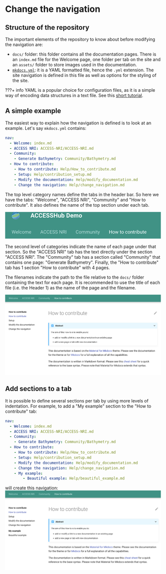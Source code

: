 # Change the navigation

## Structure of the repository

The important elements of the repository to know about before modifying the navigation are:

 - `docs/` folder: this folder contains all the documentation pages. There is an `index.md` file for the Welcome page, one folder per tab on the site and an `assets/` folder to store images used in the documentation.
 - [`mkdocs.yml`](../../mkdocs.yml): it is a YAML formatted file, hence the `.yml` extension. The site navigation is defined in this file as well as options for the styling of the site. 

???+ info
    YAML is a popular choice for configuration files, as it is a simple way of encoding data structures in a text file. See this [short tutorial](https://kopi.dev/yaml-tutorial-beginner/).

## A simple example

The easiest way to explain how the navigation is defined is to look at an example. Let's say `mkdocs.yml` contains:

```yaml
nav:
  - Welcome: index.md
  - ACCESS NRI: ACCESS-NRI/ACCESS-NRI.md
  - Community: 
    - Generate Bathymetry: Community/Bathymetry.md
  - How to contribute: 
    - How to contribute: Help/How_to_contribute.md
    - Setup: Help/contribution_setup.md
    - Modify the documentation: Help/modify_documentation.md
    - Change the navigation: Help/change_navigation.md
```

The top level category names define the tabs in the header bar. So here we have the tabs: "Welcome", "ACCESS NRI", "Community" and "How to contribute". It also defines the name of the top section under each tab.

![TabExample](../assets/tabs_example.png)

The second level of categories indicate the name of each page under that section. So the "ACCESS NRI" tab has the text directly under the section "ACCESS NRI". The "Community" tab has a section called "Community" that contains one page: "Generate Bathymetry". Finally, the "How to contribute" tab has 1 section "How to contribute" with 4 pages.

The filenames indicate the path to the file relative to the `docs/` folder containing the text for each page. It is recommended to use the title of each file (i.e. the Header 1) as the name of the page and the filename.

![PageExample](../assets/pages_example.png)

## Add sections to a tab

It is possible to define several sections per tab by using more levels of indentation. For example, to add a "My example" section to the "How to contribute" tab:

```yaml
nav:
  - Welcome: index.md
  - ACCESS NRI: ACCESS-NRI/ACCESS-NRI.md
  - Community: 
    - Generate Bathymetry: Community/Bathymetry.md
  - How to contribute: 
    - How to contribute: Help/How_to_contribute.md
    - Setup: Help/contribution_setup.md
    - Modify the documentation: Help/modify_documentation.md
    - Change the navigation: Help/change_navigation.md
    - My example:
        - Beautiful example: Help/beautiful_example.md
```
will create this navigation:
![Nav2Sections](../assets/sections_example.png)